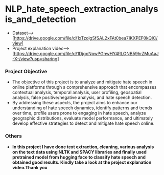 # NLP_hate_speech_extraction_analysis_and_detection
- Dataset-->[https://drive.google.com/file/d/1xTzolgSfSAL2xFAt0bea7IKXPEF0kQlC/view]
- Project explanation video-->[https://drive.google.com/file/d/1DjgoNpwPGhwHY4RLONB59hrZMuAaJ-X-/view?usp=sharing]
### Project Objective
- The objective of this project is to analyze and mitigate hate speech in online platforms through a comprehensive approach that encompasses contextual analysis, temporal analysis, user profiling, geospatial analysis, false positive/negative analysis, and hate speech detection.
-  By addressing these aspects, the project aims to enhance our understanding of hate speech dynamics, identify patterns and trends over time, profile users prone to engaging in hate speech, analyze geographic distributions, evaluate model performance, and ultimately develop effective strategies to detect and mitigate hate speech online.
### Others
- **In this project I have done text extraction, cleaning, various analysis on the text data using NLTK and SPACY libraries and finally used pretrained model from hugging face to classify hate speech and obtained good results. Kindly take a look at the project explanation video.Thank you**
